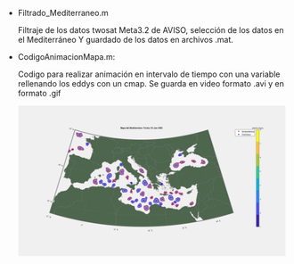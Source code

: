 - Filtrado_Mediterraneo.m

  Filtraje de los datos twosat Meta3.2 de AVISO, selección de los datos en el Mediterráneo
  Y guardado de los datos en archivos .mat. 

- CodigoAnimacionMapa.m:
  
  Codigo para realizar animación en intervalo de tiempo con una variable rellenando los eddys con
  un cmap.
  Se guarda en video formato .avi y en formato .gif

  ![Descripción del GIF](animacion_mapas.gif)
  
